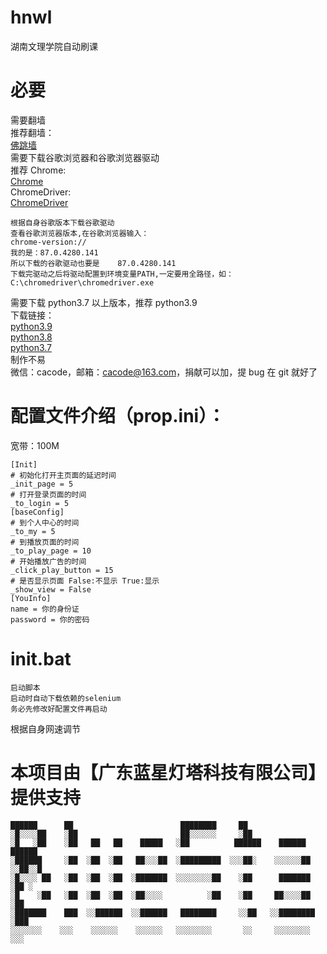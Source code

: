 # hnwl

湖南文理学院自动刷课

# 必要

需要翻墙  
推荐翻墙：  
[佛跳墙](https://github.com/getfotiaoqiang/fotiaoqiang)  
需要下载谷歌浏览器和谷歌浏览器驱动  
推荐 Chrome:  
[Chrome](https://www.google.com/intl/zh-CN/chrome/)  
ChromeDriver:  
[ChromeDriver](https://chromedriver.chromium.org/downloads)

    根据自身谷歌版本下载谷歌驱动
    查看谷歌浏览器版本,在谷歌浏览器输入：
    chrome-version://
    我的是：87.0.4280.141
    所以下载的谷歌驱动也要是	87.0.4280.141
    下载完驱动之后将驱动配置到环境变量PATH,一定要用全路径，如：
    C:\chromedriver\chromedriver.exe

需要下载 python3.7 以上版本，推荐 python3.9  
下载链接：  
[python3.9](https://www.python.org/downloads/release/python-390/)  
[python3.8](https://www.python.org/downloads/release/python-380/)  
[python3.7](https://www.python.org/downloads/release/python-370/)  
制作不易  
微信：cacode，邮箱：cacode@163.com，捐献可以加，提 bug 在 git 就好了

# 配置文件介绍（prop.ini）：

宽带：100M

    [Init]
    # 初始化打开主页面的延迟时间
    _init_page = 5
    # 打开登录页面的时间
    _to_login = 5
    [baseConfig]
    # 到个人中心的时间
    _to_my = 5
    # 到播放页面的时间
    _to_play_page = 10
    # 开始播放广告的时间
    _click_play_button = 15
    # 是否显示页面 False:不显示 True:显示
    _show_view = False
    [YouInfo]
    name = 你的身份证
    password = 你的密码

# init.bat

    启动脚本
    启动时自动下载依赖的selenium
    务必先修改好配置文件再启动

根据自身网速调节

# 本项目由【广东蓝星灯塔科技有限公司】提供支持

    ██████      ██                        ████████     ██
    ░█░░░░██    ░██                       ██░░░░░░     ░██
    ░█   ░██    ░██   ██   ██    █████   ░██          ██████    ██████     ██████
    ░██████     ░██  ░██  ░██   ██░░░██  ░█████████  ░░░██░    ░░░░░░██   ░░██░░█
    ░█░░░░ ██   ░██  ░██  ░██  ░███████  ░░░░░░░░██    ░██      ███████    ░██ ░
    ░█    ░██   ░██  ░██  ░██  ░██░░░░          ░██    ░██     ██░░░░██    ░██
    ░███████    ███  ░░██████  ░░██████   ████████     ░░██   ░░████████  ░███
    ░░░░░░░    ░░░    ░░░░░░    ░░░░░░   ░░░░░░░░       ░░     ░░░░░░░░   ░░░
